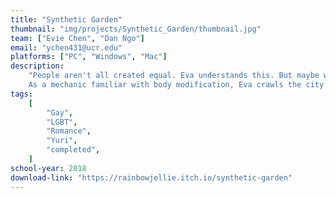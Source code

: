```yaml
---
title: "Synthetic Garden"
thumbnail: "img/projects/Synthetic_Garden/thumbnail.jpg"
team: ["Evie Chen", "Dan Ngo"]
email: "ychen431@ucr.edu"
platforms: ["PC", "Windows", "Mac"]
description:
    "People aren't all created equal. Eva understands this. But maybe with her skills, they don't have to be in order to find what they're looking for.
    As a mechanic familiar with body modification, Eva crawls the city every day, eking out a living working for clients turned away by everyone else. Jobs that require modifying the body are easy, but modifying the soul is a different task altogether. "
tags:
    [
        "Gay", 
        "LGBT", 
        "Romance", 
        "Yuri",
        "completed",
    ]
school-year: 2018
download-link: "https://rainbowjellie.itch.io/synthetic-garden"
---
```

